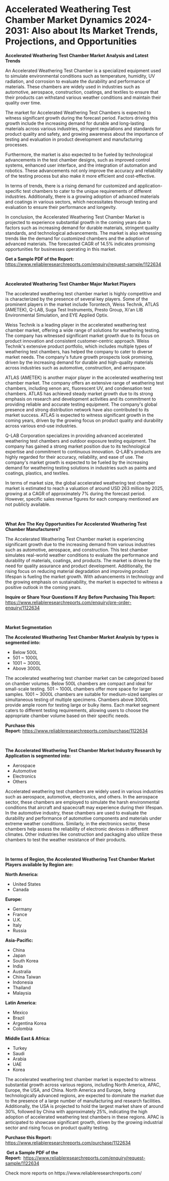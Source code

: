<p><h1>Accelerated Weathering Test Chamber Market Dynamics 2024-2031: Also about Its Market Trends, Projections, and Opportunities</h1></p><p><strong>Accelerated Weathering Test Chamber Market Analysis and Latest Trends</strong></p>
<p><p>An Accelerated Weathering Test Chamber is a specialized equipment used to simulate environmental conditions such as temperature, humidity, UV radiation, and corrosion to evaluate the durability and performance of materials. These chambers are widely used in industries such as automotive, aerospace, construction, coatings, and textiles to ensure that their products can withstand various weather conditions and maintain their quality over time.</p><p>The market for Accelerated Weathering Test Chambers is expected to witness significant growth during the forecast period. Factors driving this growth include the increasing demand for durable and long-lasting materials across various industries, stringent regulations and standards for product quality and safety, and growing awareness about the importance of testing and evaluation in product development and manufacturing processes.</p><p>Furthermore, the market is also expected to be fueled by technological advancements in the test chamber designs, such as improved control systems, enhanced user interface, and the integration of automation and robotics. These advancements not only improve the accuracy and reliability of the testing process but also make it more efficient and cost-effective.</p><p>In terms of trends, there is a rising demand for customized and application-specific test chambers to cater to the unique requirements of different industries. Additionally, there is a growing adoption of advanced materials and coatings in various sectors, which necessitates thorough testing and evaluation to ensure their performance and longevity.</p><p>In conclusion, the Accelerated Weathering Test Chamber Market is projected to experience substantial growth in the coming years due to factors such as increasing demand for durable materials, stringent quality standards, and technological advancements. The market is also witnessing trends like the demand for customized chambers and the adoption of advanced materials. The forecasted CAGR of 14.5% indicates promising opportunities for businesses operating in this market.</p></p>
<p><strong>Get a Sample PDF of the Report:&nbsp;</strong> <a href="https://www.reliableresearchreports.com/enquiry/request-sample/1122634">https://www.reliableresearchreports.com/enquiry/request-sample/1122634</a></p>
<p>&nbsp;</p>
<p><strong>Accelerated Weathering Test Chamber Major Market Players</strong></p>
<p><p>The accelerated weathering test chamber market is highly competitive and is characterized by the presence of several key players. Some of the prominent players in the market include Torontech, Weiss Technik, ATLAS (AMETEK), Q-LAB, Suga Test Instruments, Presto Group, Xi'an LIB Environmental Simulation, and EYE Applied Optix.</p><p>Weiss Technik is a leading player in the accelerated weathering test chamber market, offering a wide range of solutions for weathering testing. The company has witnessed significant market growth due to its focus on product innovation and consistent customer-centric approach. Weiss Technik's extensive product portfolio, which includes multiple types of weathering test chambers, has helped the company to cater to diverse market needs. The company's future growth prospects look promising, driven by the increasing demand for durable and high-quality materials across industries such as automotive, construction, and aerospace.</p><p>ATLAS (AMETEK) is another major player in the accelerated weathering test chamber market. The company offers an extensive range of weathering test chambers, including xenon arc, fluorescent UV, and condensation test chambers. ATLAS has achieved steady market growth due to its strong emphasis on research and development activities and its commitment to providing reliable and accurate testing equipment. The company's global presence and strong distribution network have also contributed to its market success. ATLAS is expected to witness significant growth in the coming years, driven by the growing focus on product quality and durability across various end-use industries.</p><p>Q-LAB Corporation specializes in providing advanced accelerated weathering test chambers and outdoor exposure testing equipment. The company has gained a strong market position due to its technological expertise and commitment to continuous innovation. Q-LAB's products are highly regarded for their accuracy, reliability, and ease of use. The company's market growth is expected to be fueled by the increasing demand for weathering testing solutions in industries such as paints and coatings, plastics, and textiles.</p><p>In terms of market size, the global accelerated weathering test chamber market is estimated to reach a valuation of around USD 263 million by 2025, growing at a CAGR of approximately 7% during the forecast period. However, specific sales revenue figures for each company mentioned are not publicly available.</p></p>
<p>&nbsp;</p>
<p><strong>What Are The Key Opportunities For Accelerated Weathering Test Chamber Manufacturers?</strong></p>
<p><p>The Accelerated Weathering Test Chamber market is experiencing significant growth due to the increasing demand from various industries such as automotive, aerospace, and construction. This test chamber simulates real-world weather conditions to evaluate the performance and durability of materials, coatings, and products. The market is driven by the need for quality assurance and product development. Additionally, the rising focus on reducing material degradation and improving product lifespan is fueling the market growth. With advancements in technology and the growing emphasis on sustainability, the market is expected to witness a positive outlook in the coming years.</p></p>
<p><strong>Inquire or Share Your Questions If Any Before Purchasing This Report:</strong> <a href="https://www.reliableresearchreports.com/enquiry/pre-order-enquiry/1122634">https://www.reliableresearchreports.com/enquiry/pre-order-enquiry/1122634</a></p>
<p>&nbsp;</p>
<p><strong>Market Segmentation</strong></p>
<p><strong>The Accelerated Weathering Test Chamber Market Analysis by types is segmented into:</strong></p>
<p><ul><li>Below 500L</li><li>501 ~ 1000L</li><li>1001 ~ 3000L</li><li>Above 3000L</li></ul></p>
<p><p>The accelerated weathering test chamber market can be categorized based on chamber volumes. Below 500L chambers are compact and ideal for small-scale testing. 501 ~ 1000L chambers offer more space for larger samples. 1001 ~ 3000L chambers are suitable for medium-sized samples or simultaneous testing of multiple specimens. Chambers above 3000L provide ample room for testing large or bulky items. Each market segment caters to different testing requirements, allowing users to choose the appropriate chamber volume based on their specific needs.</p></p>
<p><strong>Purchase this Report:&nbsp;</strong><a href="https://www.reliableresearchreports.com/purchase/1122634">https://www.reliableresearchreports.com/purchase/1122634</a></p>
<p>&nbsp;</p>
<p><strong>The Accelerated Weathering Test Chamber Market Industry Research by Application is segmented into:</strong></p>
<p><ul><li>Aerospace</li><li>Automotive</li><li>Electronics</li><li>Others</li></ul></p>
<p><p>Accelerated weathering test chambers are widely used in various industries such as aerospace, automotive, electronics, and others. In the aerospace sector, these chambers are employed to simulate the harsh environmental conditions that aircraft and spacecraft may experience during their lifespan. In the automotive industry, these chambers are used to evaluate the durability and performance of automotive components and materials under extreme weather conditions. Similarly, in the electronics sector, these chambers help assess the reliability of electronic devices in different climates. Other industries like construction and packaging also utilize these chambers to test the weather resistance of their products.</p></p>
<p>&nbsp;</p>
<p><strong>In terms of Region, the Accelerated Weathering Test Chamber Market Players available by Region are:</strong></p>
<p>
    <p> <strong> North America: </strong>
        <ul>
            <li>United States</li>
            <li>Canada</li>
        </ul>
        </p> 
    <p> <strong> Europe: </strong>
        <ul>
            <li>Germany</li>
            <li>France</li>
            <li>U.K.</li>
            <li>Italy</li>
            <li>Russia</li>
        </ul>
        </p> 
    <p> <strong> Asia-Pacific: </strong>
        <ul>
            <li>China</li>
            <li>Japan</li>
            <li>South Korea</li>
            <li>India</li>
            <li>Australia</li>
            <li>China Taiwan</li>
            <li>Indonesia</li>
            <li>Thailand</li>
            <li>Malaysia</li>
        </ul>
        </p> 
    <p> <strong> Latin America: </strong>
        <ul>
            <li>Mexico</li>
            <li>Brazil</li>
            <li>Argentina Korea</li>
            <li>Colombia</li>
        </ul>
        </p> 
    <p> <strong> Middle East & Africa: </strong>
        <ul>
            <li>Turkey</li>
            <li>Saudi</li>
            <li>Arabia</li>
            <li>UAE</li>
            <li>Korea</li>
        </ul>
    </p>
    </p>
<p><p>The accelerated weathering test chamber market is expected to witness substantial growth across various regions, including North America, APAC, Europe, the USA, and China. North America and Europe, being technologically advanced regions, are expected to dominate the market due to the presence of a large number of manufacturing and research facilities. Additionally, the USA is projected to hold the largest market share of around 30%, followed by China with approximately 25%, indicating the high adoption of accelerated weathering test chambers in these regions. APAC is anticipated to showcase significant growth, driven by the growing industrial sector and rising focus on product quality testing.</p></p>
<p><strong>Purchase this Report: </strong><a href="https://www.reliableresearchreports.com/purchase/1122634">https://www.reliableresearchreports.com/purchase/1122634</a></p>
<p>&nbsp;<strong>Get a Sample PDF of the Report:&nbsp;&nbsp;</strong><a href="https://www.reliableresearchreports.com/enquiry/request-sample/1122634">https://www.reliableresearchreports.com/enquiry/request-sample/1122634</a></p>
<p><strong></strong></p>
<p>Check more reports on https://www.reliableresearchreports.com/</p>
